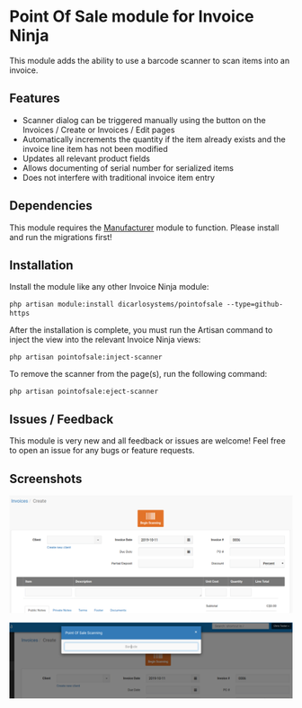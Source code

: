 # Point Of Sale module for Invoice Ninja

This module adds the ability to use a barcode scanner to scan items into an invoice.

## Features
- Scanner dialog can be triggered manually using the button on the Invoices / Create or Invoices / Edit pages
- Automatically increments the quantity if the item already exists and the invoice line item has not been modified
- Updates all relevant product fields
- Allows documenting of serial number for serialized items
- Does not interfere with traditional invoice item entry

## Dependencies
This module requires the [Manufacturer](https://github.com/dicarlosystems/manufacturer) module to function.  Please install and run the migrations first!

## Installation
Install the module like any other Invoice Ninja module:

```
php artisan module:install dicarlosystems/pointofsale --type=github-https
```

After the installation is complete, you must run the Artisan command to inject the view into the relevant Invoice Ninja views:
```
php artisan pointofsale:inject-scanner
```

To remove the scanner from the page(s), run the following command:
```
php artisan pointofsale:eject-scanner
```

## Issues / Feedback
This module is very new and all feedback or issues are welcome!  Feel free to open an issue for any bugs or feature requests.

## Screenshots

![Invoice page image](Assets/invoice_creation.png)

![Scanner dialog image](Assets/scanner_dialog.png)


